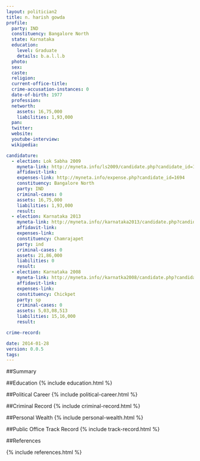 ```yaml
---
layout: politician2
title: n. harish gowda
profile: 
  party: IND
  constituency: Bangalore North
  state: Karnataka
  education: 
    level: Graduate
    details: b.a.l.l.b
  photo: 
  sex: 
  caste: 
  religion: 
  current-office-title: 
  crime-accusation-instances: 0
  date-of-birth: 1977
  profession: 
  networth: 
    assets: 16,75,000
    liabilities: 1,93,000
  pan: 
  twitter: 
  website: 
  youtube-interview: 
  wikipedia: 

candidature: 
  - election: Lok Sabha 2009
    myneta-link: http://myneta.info/ls2009/candidate.php?candidate_id=1694
    affidavit-link: 
    expenses-link: http://myneta.info/expense.php?candidate_id=1694
    constituency: Bangalore North 
    party: IND
    criminal-cases: 0
    assets: 16,75,000
    liabilities: 1,93,000
    result:  
  - election: Karnataka 2013
    myneta-link: http://myneta.info//karnataka2013/candidate.php?candidate_id=1221
    affidavit-link: 
    expenses-link: 
    constituency: Chamrajapet 
    party: ind
    criminal-cases: 0
    assets: 21,86,000
    liabilities: 0
    result:  
  - election: Karnataka 2008
    myneta-link: http://myneta.info//karnatka2008/candidate.php?candidate_id=136
    affidavit-link: 
    expenses-link: 
    constituency: Chickpet 
    party: sp
    criminal-cases: 0
    assets: 5,03,08,513
    liabilities: 15,16,000
    result:  

crime-record: 

date: 2014-01-28
version: 0.0.5
tags: 
---
```

##Summary


##Education
{% include education.html %}


##Political Career
{% include political-career.html %}


##Criminal Record
{% include criminal-record.html %}


##Personal Wealth
{% include personal-wealth.html %}


##Public Office Track Record
{% include track-record.html %}


##References


{% include references.html %}